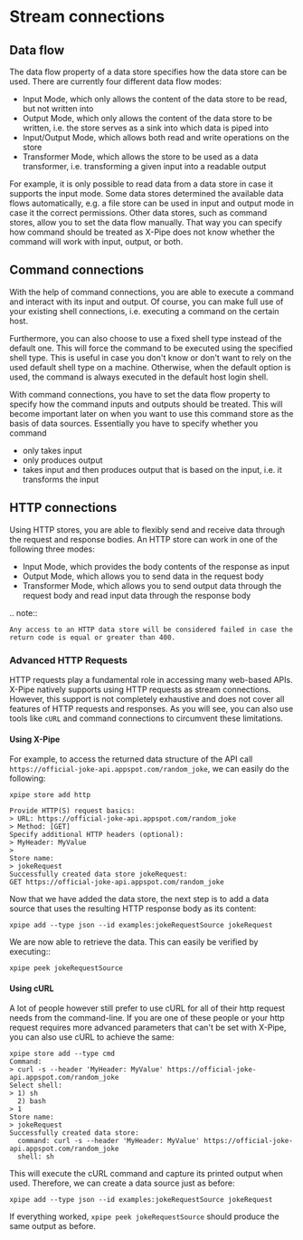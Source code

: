 # Stream connections

## Data flow

The data flow property of a data store specifies how the data store can be used.
There are currently four different data flow modes:

- Input Mode, which only allows the content of the data store to be read, but not written into
- Output Mode, which only allows the content of the data store to be written, i.e. the store serves as a sink into which data is piped into
- Input/Output Mode, which allows both read and write operations on the store
- Transformer Mode, which allows the store to be used as a data transformer, i.e. transforming a given input into a readable output

For example, it is only possible to read data from a data store in case it supports the input mode.
Some data stores determined the available data flows automatically, e.g.
a file store can be used in input and output mode in case it the correct permissions.
Other data stores, such as command stores, allow you to set the data flow manually.
That way you can specify how command should be treated as
X-Pipe does not know whether the command will work with input, output, or both.

## Command connections

With the help of command connections, you are able to execute a command and
interact with its input and output. Of course, you can make full use of
your existing shell connections, i.e. executing a command on the certain host.

Furthermore, you can also choose to use a fixed shell type instead of
the default one. This will force the command to be executed using the
specified shell type. This is useful in case you don't know or don't
want to rely on the used default shell type on a machine. Otherwise,
when the default option is used, the command is always executed in the
default host login shell.

With command connections, you have to set the data flow property to specify how the command inputs and outputs
should be treated. This will become important later on when you want to
use this command store as the basis of data sources. Essentially you
have to specify whether you command

-   only takes input
-   only produces output
-   takes input and then produces output that is based on the input,
    i.e. it transforms the input

## HTTP connections

Using HTTP stores, you are able to flexibly send and receive data through the request and response bodies.
An HTTP store can work in one of the following three modes:

- Input Mode, which provides the body contents of the response as input
- Output Mode, which allows you to send data in the request body
- Transformer Mode, which allows you to send output data through the request body and read input data through the response body

.. note::

    Any access to an HTTP data store will be considered failed in case the return code is equal or greater than 400.

### Advanced HTTP Requests

HTTP requests play a fundamental role in accessing many web-based APIs.
X-Pipe natively supports using HTTP requests as stream connections.
However, this support is not completely exhaustive and does not cover all features of HTTP requests and responses.
As you will see, you can also use tools like ``cURL`` and command connections to circumvent these limitations.

#### Using X-Pipe

For example, to access the returned data structure of the API call
``https://official-joke-api.appspot.com/random_joke``, we can easily do the following:

    xpipe store add http

    Provide HTTP(S) request basics:
    > URL: https://official-joke-api.appspot.com/random_joke
    > Method: [GET]
    Specify additional HTTP headers (optional):
    > MyHeader: MyValue
    >
    Store name:
    > jokeRequest
    Successfully created data store jokeRequest:
    GET https://official-joke-api.appspot.com/random_joke

Now that we have added the data store, the next step is to add a
data source that uses the resulting HTTP response body as its content:

    xpipe add --type json --id examples:jokeRequestSource jokeRequest

We are now able to retrieve the data.
This can easily be verified by executing::

    xpipe peek jokeRequestSource

#### Using cURL

A lot of people however still prefer to use cURL for all of their http request needs from the command-line.
If you are one of these people or your http request requires more
advanced parameters that can't be set with X-Pipe, you can also use cURL to achieve the same:

    xpipe store add --type cmd
    Command:
    > curl -s --header 'MyHeader: MyValue' https://official-joke-api.appspot.com/random_joke
    Select shell:
    > 1) sh
      2) bash
    > 1
    Store name:
    > jokeRequest
    Successfully created data store:
      command: curl -s --header 'MyHeader: MyValue' https://official-joke-api.appspot.com/random_joke
      shell: sh

This will execute the cURL command and capture its printed output when used.
Therefore, we can create a data source just as before:

    xpipe add --type json --id examples:jokeRequestSource jokeRequest

If everything worked, ``xpipe peek jokeRequestSource`` should produce the same output as before.

